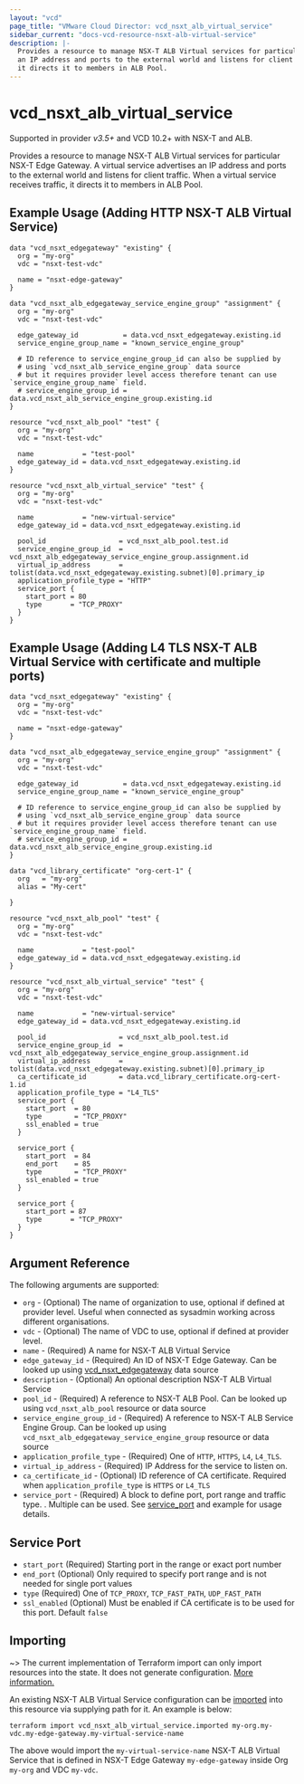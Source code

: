 ```yaml
---
layout: "vcd"
page_title: "VMware Cloud Director: vcd_nsxt_alb_virtual_service"
sidebar_current: "docs-vcd-resource-nsxt-alb-virtual-service"
description: |-
  Provides a resource to manage NSX-T ALB Virtual services for particular NSX-T Edge Gateway. A virtual service advertises
  an IP address and ports to the external world and listens for client traffic. When a virtual service receives traffic,
  it directs it to members in ALB Pool.
---
```


# vcd\_nsxt\_alb\_virtual\_service

Supported in provider *v3.5+* and VCD 10.2+ with NSX-T and ALB.

Provides a resource to manage NSX-T ALB Virtual services for particular NSX-T Edge Gateway. A virtual service advertises
an IP address and ports to the external world and listens for client traffic. When a virtual service receives traffic,
it directs it to members in ALB Pool.

## Example Usage (Adding HTTP NSX-T ALB Virtual Service)
```hcl
data "vcd_nsxt_edgegateway" "existing" {
  org = "my-org"
  vdc = "nsxt-test-vdc"

  name = "nsxt-edge-gateway"
}

data "vcd_nsxt_alb_edgegateway_service_engine_group" "assignment" {
  org = "my-org"
  vdc = "nsxt-test-vdc"

  edge_gateway_id           = data.vcd_nsxt_edgegateway.existing.id
  service_engine_group_name = "known_service_engine_group"
  
  # ID reference to service_engine_group_id can also be supplied by 
  # using `vcd_nsxt_alb_service_engine_group` data source
  # but it requires provider level access therefore tenant can use `service_engine_group_name` field.
  # service_engine_group_id = data.vcd_nsxt_alb_service_engine_group.existing.id
}

resource "vcd_nsxt_alb_pool" "test" {
  org = "my-org"
  vdc = "nsxt-test-vdc"

  name            = "test-pool"
  edge_gateway_id = data.vcd_nsxt_edgegateway.existing.id
}

resource "vcd_nsxt_alb_virtual_service" "test" {
  org = "my-org"
  vdc = "nsxt-test-vdc"

  name            = "new-virtual-service"
  edge_gateway_id = data.vcd_nsxt_edgegateway.existing.id

  pool_id                  = vcd_nsxt_alb_pool.test.id
  service_engine_group_id  = vcd_nsxt_alb_edgegateway_service_engine_group.assignment.id
  virtual_ip_address       = tolist(data.vcd_nsxt_edgegateway.existing.subnet)[0].primary_ip
  application_profile_type = "HTTP"
  service_port {
    start_port = 80
    type       = "TCP_PROXY"
  }
}
```

## Example Usage (Adding L4 TLS NSX-T ALB Virtual Service with certificate and multiple ports)
```hcl
data "vcd_nsxt_edgegateway" "existing" {
  org = "my-org"
  vdc = "nsxt-test-vdc"

  name = "nsxt-edge-gateway"
}

data "vcd_nsxt_alb_edgegateway_service_engine_group" "assignment" {
  org = "my-org"
  vdc = "nsxt-test-vdc"

  edge_gateway_id           = data.vcd_nsxt_edgegateway.existing.id
  service_engine_group_name = "known_service_engine_group"

  # ID reference to service_engine_group_id can also be supplied by 
  # using `vcd_nsxt_alb_service_engine_group` data source
  # but it requires provider level access therefore tenant can use `service_engine_group_name` field.
  # service_engine_group_id = data.vcd_nsxt_alb_service_engine_group.existing.id
}

data "vcd_library_certificate" "org-cert-1" {
  org   = "my-org"
  alias = "My-cert"

}

resource "vcd_nsxt_alb_pool" "test" {
  org = "my-org"
  vdc = "nsxt-test-vdc"

  name            = "test-pool"
  edge_gateway_id = data.vcd_nsxt_edgegateway.existing.id
}

resource "vcd_nsxt_alb_virtual_service" "test" {
  org = "my-org"
  vdc = "nsxt-test-vdc"

  name            = "new-virtual-service"
  edge_gateway_id = data.vcd_nsxt_edgegateway.existing.id

  pool_id                  = vcd_nsxt_alb_pool.test.id
  service_engine_group_id  = vcd_nsxt_alb_edgegateway_service_engine_group.assignment.id
  virtual_ip_address       = tolist(data.vcd_nsxt_edgegateway.existing.subnet)[0].primary_ip
  ca_certificate_id        = data.vcd_library_certificate.org-cert-1.id
  application_profile_type = "L4_TLS"
  service_port {
    start_port  = 80
    type        = "TCP_PROXY"
    ssl_enabled = true
  }

  service_port {
    start_port  = 84
    end_port    = 85
    type        = "TCP_PROXY"
    ssl_enabled = true
  }

  service_port {
    start_port = 87
    type       = "TCP_PROXY"
  }
}
```

## Argument Reference

The following arguments are supported:

* `org` - (Optional) The name of organization to use, optional if defined at provider level. Useful
  when connected as sysadmin working across different organisations.
* `vdc` - (Optional) The name of VDC to use, optional if defined at provider level.
* `name` - (Required) A name for NSX-T ALB Virtual Service
* `edge_gateway_id` - (Required) An ID of NSX-T Edge Gateway. Can be looked up using
  [vcd_nsxt_edgegateway](/providers/vmware/vcd/latest/docs/data-sources/nsxt_edgegateway) data source
* `description` - (Optional) An optional description NSX-T ALB Virtual Service
* `pool_id` - (Required) A reference to NSX-T ALB Pool. Can be looked up using `vcd_nsxt_alb_pool` resource or data
  source
* `service_engine_group_id` - (Required) A reference to NSX-T ALB Service Engine Group. Can be looked up using
  `vcd_nsxt_alb_edgegateway_service_engine_group` resource or data source
* `application_profile_type` - (Required) One of `HTTP`, `HTTPS`, `L4`, `L4_TLS`. 
* `virtual_ip_address` - (Required) IP Address for the service to listen on.
* `ca_certificate_id` - (Optional) ID reference of CA certificate. Required when `application_profile_type` is `HTTPS`
  or `L4_TLS`
* `service_port` - (Required) A block to define port, port range and traffic type. . Multiple can be used. See
  [service_port](#service-port-block) and example for usage details.


<a id="service-port-block"></a>
## Service Port

* `start_port` (Required) Starting port in the range or exact port number
* `end_port` (Optional) Only required to specify port range and is not needed for single port values
* `type` (Required) One of `TCP_PROXY`, `TCP_FAST_PATH`, `UDP_FAST_PATH`
* `ssl_enabled` (Optional) Must be enabled if CA certificate is to be used for this port. Default `false`


## Importing

~> The current implementation of Terraform import can only import resources into the state.
It does not generate configuration. [More information.](https://www.terraform.io/docs/import/)

An existing NSX-T ALB Virtual Service configuration can be [imported][docs-import] into this resource
via supplying path for it. An example is below:

[docs-import]: https://www.terraform.io/docs/import/

```
terraform import vcd_nsxt_alb_virtual_service.imported my-org.my-vdc.my-edge-gateway.my-virtual-service-name
```

The above would import the `my-virtual-service-name` NSX-T ALB Virtual Service that is defined in NSX-T Edge Gateway
`my-edge-gateway` inside Org `my-org` and VDC `my-vdc`.
